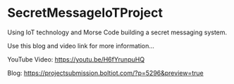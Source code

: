 # SecretMessageIoTProject
Using IoT technology and Morse Code building a secret messaging system.

Use this blog and video link for more information...

YouTube Video: https://youtu.be/H6fYrunpuHQ

Blog: https://projectsubmission.boltiot.com/?p=5296&preview=true

